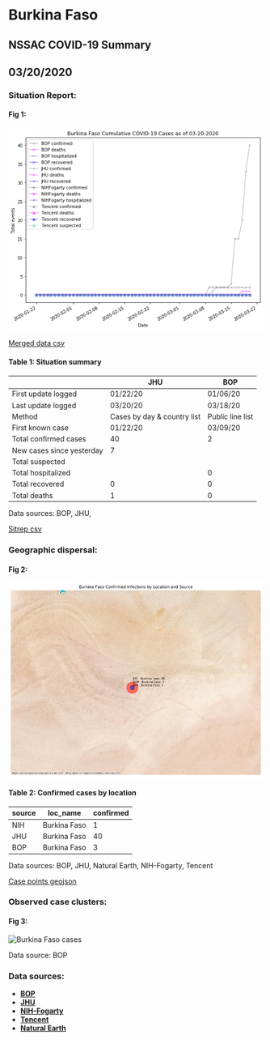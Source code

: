 # Burkina Faso
## NSSAC COVID-19 Summary
## 03/20/2020



### Situation Report:
#### Fig 1:
![Burkina Faso cases](../merged_histories/Burkina_Faso_merged_histories.png)

[Merged data csv](https://github.com/SchlittDataSci/SchlittDataSci.github.io/blob/master/data/tables/Burkina_Faso_merged_daily.csv)

#### Table 1: Situation summary


|                           | JHU                         | BOP              |
|---------------------------|-----------------------------|------------------|
| First update logged       | 01/22/20                    | 01/06/20         |
| Last update logged        | 03/20/20                    | 03/18/20         |
| Method                    | Cases by day & country list | Public line list |
| First known case          | 01/22/20                    | 03/09/20         |
| Total confirmed cases     | 40                          | 2                |
| New cases since yesterday | 7                           |                  |
| Total suspected           |                             |                  |
| Total hospitalized        |                             | 0                |
| Total recovered           | 0                           | 0                |
| Total deaths              | 1                           | 0                |

Data sources: BOP, JHU, 


[Sitrep csv](https://github.com/SchlittDataSci/SchlittDataSci.github.io/blob/master/data/tables/Burkina_Faso_sitrep.csv)

### Geographic dispersal:
#### Fig 2:
![Burkina Faso mapped](../case_locs/Burkina_Faso_case_locs.png)

#### Table 2: Confirmed cases by location


| source   | loc_name     |   confirmed |
|----------|--------------|-------------|
| NIH      | Burkina Faso |           1 |
| JHU      | Burkina Faso |          40 |
| BOP      | Burkina Faso |           3 |

Data sources: BOP, JHU, Natural Earth, NIH-Fogarty, Tencent


[Case points geojson](https://github.com/SchlittDataSci/SchlittDataSci.github.io/blob/master/data/shapes/Burkina_Faso_case_locs.geojson)

### Observed case clusters:
#### Fig 3:
![Burkina Faso cases](../cluster_analysis/Burkina_Faso_imported_cases_BOP.png)



Data source: BOP


### Data sources:
* **[BOP](https://github.com/beoutbreakprepared/nCoV2019)**
* **[JHU](https://github.com/CSSEGISandData/COVID-19)** 
* **[NIH-Fogarty](https://docs.google.com/spreadsheets/d/1jS24DjSPVWa4iuxuD4OAXrE3QeI8c9BC1hSlqr-NMiU/edit#gid=1187587451)** 
* **[Tencent](https://news.qq.com/zt2020/page/feiyan.htm)**
* **[Natural Earth](https://www.naturalearthdata.com/forums/forum/natural-earth-map-data/cultural-vectors/admin-1-states-provinces-and-their-boundaries/)**

<!-- Global site tag (gtag.js) - Google Analytics -->
<script async src="https://www.googletagmanager.com/gtag/js?id=UA-158816269-1"></script>
<script>
  window.dataLayer = window.dataLayer || [];
  function gtag(){dataLayer.push(arguments);}
  gtag('js', new Date());

  gtag('config', 'UA-158816269-1');
</script>
